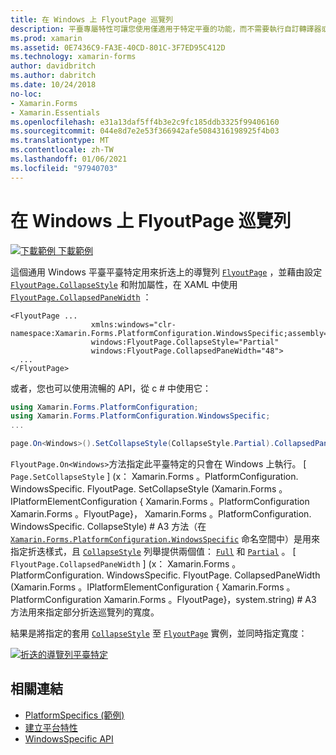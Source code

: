 ```yaml
---
title: 在 Windows 上 FlyoutPage 巡覽列
description: 平臺專屬特性可讓您使用僅適用于特定平臺的功能，而不需要執行自訂轉譯器或效果。 本文說明如何使用在 FlyoutPage 上折迭巡覽列的 Windows 平臺特定。
ms.prod: xamarin
ms.assetid: 0E7436C9-FA3E-40CD-801C-3F7ED95C412D
ms.technology: xamarin-forms
author: davidbritch
ms.author: dabritch
ms.date: 10/24/2018
no-loc:
- Xamarin.Forms
- Xamarin.Essentials
ms.openlocfilehash: e31a13daf5ff4b3e2c9fc185ddb3325f99406160
ms.sourcegitcommit: 044e8d7e2e53f366942afe5084316198925f4b03
ms.translationtype: MT
ms.contentlocale: zh-TW
ms.lasthandoff: 01/06/2021
ms.locfileid: "97940703"
---
```

# <a name="flyoutpage-navigation-bar-on-windows"></a>在 Windows 上 FlyoutPage 巡覽列

[![下載範例](~/media/shared/download.png) 下載範例](https://docs.microsoft.com/samples/xamarin/xamarin-forms-samples/userinterface-platformspecifics)

這個通用 Windows 平臺平臺特定用來折迭上的導覽列 [`FlyoutPage`](xref:Xamarin.Forms.FlyoutPage) ，並藉由設定 [`FlyoutPage.CollapseStyle`](xref:Xamarin.Forms.PlatformConfiguration.WindowsSpecific.FlyoutPage.CollapseStyleProperty) 和附加屬性，在 XAML 中使用 [`FlyoutPage.CollapsedPaneWidth`](xref:Xamarin.Forms.PlatformConfiguration.WindowsSpecific.FlyoutPage.CollapsedPaneWidthProperty) ：

```xaml
<FlyoutPage ...
                  xmlns:windows="clr-namespace:Xamarin.Forms.PlatformConfiguration.WindowsSpecific;assembly=Xamarin.Forms.Core"
                  windows:FlyoutPage.CollapseStyle="Partial"
                  windows:FlyoutPage.CollapsedPaneWidth="48">
  ...
</FlyoutPage>

```

或者，您也可以使用流暢的 API，從 c # 中使用它：

```csharp
using Xamarin.Forms.PlatformConfiguration;
using Xamarin.Forms.PlatformConfiguration.WindowsSpecific;
...

page.On<Windows>().SetCollapseStyle(CollapseStyle.Partial).CollapsedPaneWidth(148);
```

`FlyoutPage.On<Windows>`方法指定此平臺特定的只會在 Windows 上執行。 [ `Page.SetCollapseStyle` ] (x： Xamarin.Forms 。PlatformConfiguration. WindowsSpecific. FlyoutPage. SetCollapseStyle (Xamarin.Forms 。IPlatformElementConfiguration { Xamarin.Forms 。PlatformConfiguration Xamarin.Forms 。FlyoutPage}， Xamarin.Forms 。PlatformConfiguration. WindowsSpecific. CollapseStyle) # A3 方法（在 [`Xamarin.Forms.PlatformConfiguration.WindowsSpecific`](xref:Xamarin.Forms.PlatformConfiguration.WindowsSpecific) 命名空間中）是用來指定折迭樣式，且 [`CollapseStyle`](xref:Xamarin.Forms.PlatformConfiguration.WindowsSpecific.CollapseStyle) 列舉提供兩個值： [`Full`](xref:Xamarin.Forms.PlatformConfiguration.WindowsSpecific.CollapseStyle.Full) 和 [`Partial`](xref:Xamarin.Forms.PlatformConfiguration.WindowsSpecific.CollapseStyle.Partial) 。 [ `FlyoutPage.CollapsedPaneWidth` ] (x： Xamarin.Forms 。PlatformConfiguration. WindowsSpecific. FlyoutPage. CollapsedPaneWidth (Xamarin.Forms 。IPlatformElementConfiguration { Xamarin.Forms 。PlatformConfiguration Xamarin.Forms 。FlyoutPage}，system.string) # A3 方法用來指定部分折迭巡覽列的寬度。

結果是將指定的套用 [`CollapseStyle`](xref:Xamarin.Forms.PlatformConfiguration.WindowsSpecific.CollapseStyle) 至 [`FlyoutPage`](xref:Xamarin.Forms.FlyoutPage) 實例，並同時指定寬度：

[![折迭的導覽列平臺特定](flyoutpage-navigation-bar-images/collapsed-navigation-bar.png)](flyoutpage-navigation-bar-images/collapsed-navigation-bar-large.png#lightbox "折迭巡覽列 Platform-Specific")

## <a name="related-links"></a>相關連結

- [PlatformSpecifics (範例) ](https://docs.microsoft.com/samples/xamarin/xamarin-forms-samples/userinterface-platformspecifics)
- [建立平台特性](~/xamarin-forms/platform/platform-specifics/index.md#creating-platform-specifics)
- [WindowsSpecific API](xref:Xamarin.Forms.PlatformConfiguration.WindowsSpecific)
